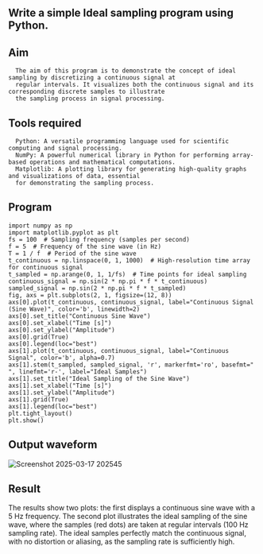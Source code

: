 ## Write a simple Ideal sampling program using Python.


## Aim
      The aim of this program is to demonstrate the concept of ideal sampling by discretizing a continuous signal at 
      regular intervals. It visualizes both the continuous signal and its corresponding discrete samples to illustrate 
      the sampling process in signal processing.

## Tools required
      Python: A versatile programming language used for scientific computing and signal processing.
      NumPy: A powerful numerical library in Python for performing array-based operations and mathematical computations.
      Matplotlib: A plotting library for generating high-quality graphs and visualizations of data, essential
      for demonstrating the sampling process.
      
## Program
```
import numpy as np
import matplotlib.pyplot as plt
fs = 100  # Sampling frequency (samples per second)
f = 5  # Frequency of the sine wave (in Hz)
T = 1 / f  # Period of the sine wave
t_continuous = np.linspace(0, 1, 1000)  # High-resolution time array for continuous signal
t_sampled = np.arange(0, 1, 1/fs)  # Time points for ideal sampling
continuous_signal = np.sin(2 * np.pi * f * t_continuous)
sampled_signal = np.sin(2 * np.pi * f * t_sampled)
fig, axs = plt.subplots(2, 1, figsize=(12, 8))
axs[0].plot(t_continuous, continuous_signal, label="Continuous Signal (Sine Wave)", color='b', linewidth=2)
axs[0].set_title("Continuous Sine Wave")
axs[0].set_xlabel("Time [s]")
axs[0].set_ylabel("Amplitude")
axs[0].grid(True)
axs[0].legend(loc="best")
axs[1].plot(t_continuous, continuous_signal, label="Continuous Signal", color='b', alpha=0.7)
axs[1].stem(t_sampled, sampled_signal, 'r', markerfmt='ro', basefmt=" ", linefmt='r-', label="Ideal Samples")
axs[1].set_title("Ideal Sampling of the Sine Wave")
axs[1].set_xlabel("Time [s]")
axs[1].set_ylabel("Amplitude")
axs[1].grid(True)
axs[1].legend(loc="best")
plt.tight_layout()
plt.show()
```
## Output waveform   
 ![Screenshot 2025-03-17 202545](https://github.com/user-attachments/assets/3cfd2698-3488-4664-bc48-20f30d27ffef)

## Result 
   The results show two plots: the first displays a continuous sine wave with a 5 Hz frequency. The second plot illustrates the ideal
   sampling of the sine wave, where the samples (red dots) are taken at regular intervals (100 Hz sampling rate). The ideal samples perfectly
   match the continuous signal, with no distortion or aliasing, as the sampling rate is sufficiently high.
